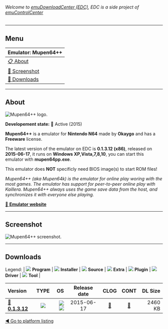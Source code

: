 ###### Welcome to [emuDownloadCenter (EDC)](https://github.com/PhoenixInteractiveNL/emuDownloadCenter/wiki/), EDC is a side project of [emuControlCenter](https://github.com/PhoenixInteractiveNL/emuControlCenter/wiki/)
***
## Menu
| **Emulator: Mupen64++** |
|:---------|
| [:clipboard: About](#about) |
| [:sunrise: Screenshot](#screenshot) |
| [:floppy_disk: Downloads](#downloads) |
***
## About
![](https://github.com/PhoenixInteractiveNL/emuDownloadCenter/wiki/images_emulator/mupen64plusplus_logo_200.jpg "Mupen64++ logo.")

**Developement state:** :large_blue_circle: Active (2015)

**Mupen64++** is a emulator for **Nintendo N64** made by **Okaygo** and has a **Freeware** license.

The latest version of the emulator on EDC is **0.1.3.12 (x86)**, released on **2015-06-17**, it runs on **Windows XP,Vista,7,8,10**, you can start this emulator with **mupen64pp.exe**.

This emulator does **NOT** specificly need BIOS image(s) to start ROM files!

_Mupen64++ (aka Mupen64k) is the emulator for online play woring with the most games. The emulator has support for peer-to-peer online play with Kaillera. Mupen64++ always uses the game save data from the host, and synchronizes it with everyone else playing._

[:link: **Emulator website**](http://mupen64k.blogspot.nl/)
***
## Screenshot
![](https://raw.githubusercontent.com/PhoenixInteractiveNL/emuDownloadCenter/master/hooks/mupen64plusplus/emulator_screen_01.jpg "Mupen64++ screenshot.")
***
## Downloads
Legend: | 
![](https://raw.githubusercontent.com/wiki/PhoenixInteractiveNL/emuDownloadCenter/images_misc/icon_program_24.png) **Program** | 
![](https://raw.githubusercontent.com/wiki/PhoenixInteractiveNL/emuDownloadCenter/images_misc/icon_installer_24.png) **Installer** | 
![](https://raw.githubusercontent.com/wiki/PhoenixInteractiveNL/emuDownloadCenter/images_misc/icon_source_code_24.png) **Source** | 
![](https://raw.githubusercontent.com/wiki/PhoenixInteractiveNL/emuDownloadCenter/images_misc/icon_extra_24.png) **Extra** | 
![](https://raw.githubusercontent.com/wiki/PhoenixInteractiveNL/emuDownloadCenter/images_misc/icon_plugin_24.png) **Plugin** | 
![](https://raw.githubusercontent.com/wiki/PhoenixInteractiveNL/emuDownloadCenter/images_misc/icon_driver_24.png) **Driver** | 
![](https://raw.githubusercontent.com/wiki/PhoenixInteractiveNL/emuDownloadCenter/images_misc/icon_tool_24.png) **Tool** | 
 
| Version | TYPE | OS | Release date | CLOG | CONT | DL Size |
|:--------|:----:|---:|:------------:|:----:|:----:|--------:|
| [:floppy_disk: **0.1.3.12**](https://github.com/PhoenixInteractiveNL/edc-repo0002/raw/master/mupen64plusplus/0.1.3.12.7z) | ![](https://raw.githubusercontent.com/wiki/PhoenixInteractiveNL/emuDownloadCenter/images_misc/icon_program_24.png) | ![](https://raw.githubusercontent.com/wiki/PhoenixInteractiveNL/emuDownloadCenter/images_misc/logo_windows_24.png)![](https://raw.githubusercontent.com/wiki/PhoenixInteractiveNL/emuDownloadCenter/images_misc/icon_32-bit_24.png) | 2015-06-17 | [:page_facing_up:](https://github.com/PhoenixInteractiveNL/edc-repo0002/blob/master/mupen64plusplus/0.1.3.12_changelog.txt) | [:mag_right:](https://github.com/PhoenixInteractiveNL/edc-repo0002/blob/master/mupen64plusplus/0.1.3.12_contents.txt) | 2460 KB |

[:arrow_backward: Go to platform listing](https://github.com/PhoenixInteractiveNL/emuDownloadCenter/wiki/EDC-Platform-List)
